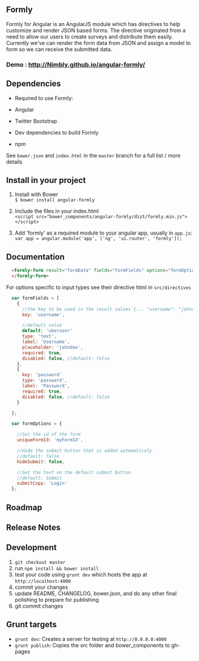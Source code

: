 ## Formly
Formly for Angular is an AngularJS module which has directives to help customize and render JSON based forms. The directive originated from a need to allow our users to create surveys and distribute them easily. Currently we've can render the form data from JSON and assign a model to form so we can receive the submitted data.

  <formly-form result="formData" fields="formFields" options="formOptions" ng-submit="onSubmit()">
  </formly-form>

### Demo : http://Nimbly.github.io/angular-formly/

## Dependencies
- Required to use Formly:
 - Angular
 - Twitter Bootstrap

- Dev dependencies to build Formly
 - npm


See `bower.json` and `index.html` in the `master` branch for a full list / more details

## Install in your project
1. Install with Bower  
 `$ bower install angular-formly`

2. Include the files in your index.html  
 `<script src="bower_components/angular-formly/dist/formly.min.js"></script>`

3. Add 'formly' as a required module to your angular app, usually in `app.js`:  
 `var app = angular.module('app', ['ng', 'ui.router', 'formly']);`

## Documentation

```html
  <formly-form result="formData" fields="formFields" options="formOptions" ng-submit="onSubmit()">
  </formly-form>
```  

For options specific to input types see their directive html in `src/directives`  
```javascript
  var formFields = [
    {
      //the key to be used in the result values {... "username": "johndoe" ... }
      key: 'username',

      //default value
      default: 'uberuser'
      type: 'text',
      label: 'Username',
      placeholder: 'johndoe',
      required: true,
      disabled: false, //default: false
    },
    {
      key: 'password'
      type: 'password',
      label: 'Password',
      required: true,
      disabled: false, //default: false
    }

  ];

  var formOptions = {

    //Set the id of the form
    uniqueFormId: 'myFormId',

    //Hide the submit button that is added automaticaly
    //default: false
    hideSubmit: false,

    //Set the text on the default submit button
    //default: Submit
    submitCopy: 'Login'
  };
```  

## Roadmap

## Release Notes

## Development

1. `git checkout master`
  1. run `npm install && bower install`
  2. test your code using `grunt dev` which hosts the app at `http://localhost:4000`
  3. commit your changes
3. update README, CHANGELOG, bower.json, and do any other final polishing to prepare for publishing
  1. git commit changes

## Grunt targets
* `grunt dev`: Creates a server for testing at `http://0.0.0.0:4000`
* `grunt publish`: Copies the src folder and bower_components to gh-pages
